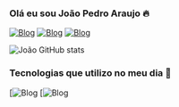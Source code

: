 ### Olá eu sou João Pedro Araujo 🔥

[![Blog](https://img.shields.io/badge/Discord-7289DA?style=for-the-badge&logo=discord&logoColor=white)](https://discord.gg/ZCP3DUQyw6)
[![Blog](https://img.shields.io/badge/replit-667881?style=for-the-badge&logo=replit&logoColor=white)](https://replit.com/@joaopedroaqb)
[![Blog](https://img.shields.io/badge/Colab-F9AB00?style=for-the-badge&logo=googlecolab&color=525252)]()

![João GitHub stats](https://github-readme-stats.vercel.app/api?username=joaopedroaq&show_icons=true&theme=radical)

### Tecnologias que utilizo no meu dia 👋

[![Blog](https://img.shields.io/badge/Python-14354C?style=for-the-badge&logo=python&logoColor=white)
[![Blog](https://img.shields.io/badge/Java-ED8B00?style=for-the-badge&logo=openjdk&logoColor=white)
